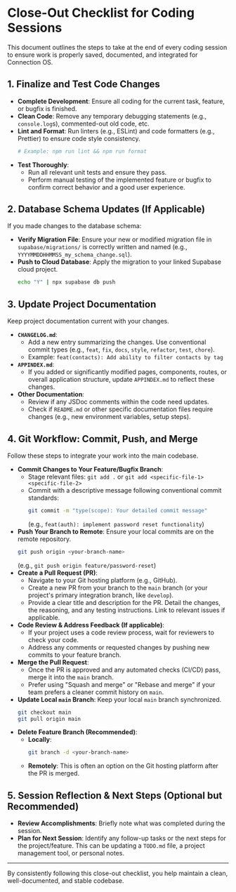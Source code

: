 # Close-Out Checklist for Coding Sessions

This document outlines the steps to take at the end of every coding session to ensure work is properly saved, documented, and integrated for Connection OS.

## 1. Finalize and Test Code Changes

- **Complete Development**: Ensure all coding for the current task, feature, or bugfix is finished.
- **Clean Code**: Remove any temporary debugging statements (e.g., `console.log`s), commented-out old code, etc.
- **Lint and Format**: Run linters (e.g., ESLint) and code formatters (e.g., Prettier) to ensure code style consistency.
  ```bash
  # Example: npm run lint && npm run format
  ```
- **Test Thoroughly**:
    - Run all relevant unit tests and ensure they pass.
    - Perform manual testing of the implemented feature or bugfix to confirm correct behavior and a good user experience.

## 2. Database Schema Updates (If Applicable)

If you made changes to the database schema:

- **Verify Migration File**: Ensure your new or modified migration file in `supabase/migrations/` is correctly written and named (e.g., `YYYYMMDDHHMMSS_my_schema_change.sql`).
- **Push to Cloud Database**: Apply the migration to your linked Supabase cloud project.
  ```bash
  echo "Y" | npx supabase db push
  ```

## 3. Update Project Documentation

Keep project documentation current with your changes.

- **`CHANGELOG.md`**:
    - Add a new entry summarizing the changes. Use conventional commit types (e.g., `feat`, `fix`, `docs`, `style`, `refactor`, `test`, `chore`).
    - Example: `feat(contacts): Add ability to filter contacts by tag`
- **`APPINDEX.md`**:
    - If you added or significantly modified pages, components, routes, or overall application structure, update `APPINDEX.md` to reflect these changes.
- **Other Documentation**:
    - Review if any JSDoc comments within the code need updates.
    - Check if `README.md` or other specific documentation files require changes (e.g., new environment variables, setup steps).

## 4. Git Workflow: Commit, Push, and Merge

Follow these steps to integrate your work into the main codebase.

- **Commit Changes to Your Feature/Bugfix Branch**:
    - Stage relevant files: `git add .` or `git add <specific-file-1> <specific-file-2>`
    - Commit with a descriptive message following conventional commit standards:
      ```bash
      git commit -m "type(scope): Your detailed commit message"
      ```
      (e.g., `feat(auth): implement password reset functionality`)
- **Push Your Branch to Remote**: Ensure your local commits are on the remote repository.
  ```bash
  git push origin <your-branch-name>
  ```
  (e.g., `git push origin feature/password-reset`)
- **Create a Pull Request (PR)**:
    - Navigate to your Git hosting platform (e.g., GitHub).
    - Create a new PR from your branch to the `main` branch (or your project's primary integration branch, like `develop`).
    - Provide a clear title and description for the PR. Detail the changes, the reasoning, and any testing instructions. Link to relevant issues if applicable.
- **Code Review & Address Feedback (If applicable)**:
    - If your project uses a code review process, wait for reviewers to check your code.
    - Address any comments or requested changes by pushing new commits to your feature branch.
- **Merge the Pull Request**: 
    - Once the PR is approved and any automated checks (CI/CD) pass, merge it into the `main` branch.
    - Prefer using "Squash and merge" or "Rebase and merge" if your team prefers a cleaner commit history on `main`.
- **Update Local `main` Branch**: Keep your local `main` branch synchronized.
  ```bash
  git checkout main
  git pull origin main
  ```
- **Delete Feature Branch (Recommended)**:
    - **Locally**:
      ```bash
      git branch -d <your-branch-name>
      ```
    - **Remotely**: This is often an option on the Git hosting platform after the PR is merged.

## 5. Session Reflection & Next Steps (Optional but Recommended)

- **Review Accomplishments**: Briefly note what was completed during the session.
- **Plan for Next Session**: Identify any follow-up tasks or the next steps for the project/feature. This can be updating a `TODO.md` file, a project management tool, or personal notes.

---

By consistently following this close-out checklist, you help maintain a clean, well-documented, and stable codebase. 